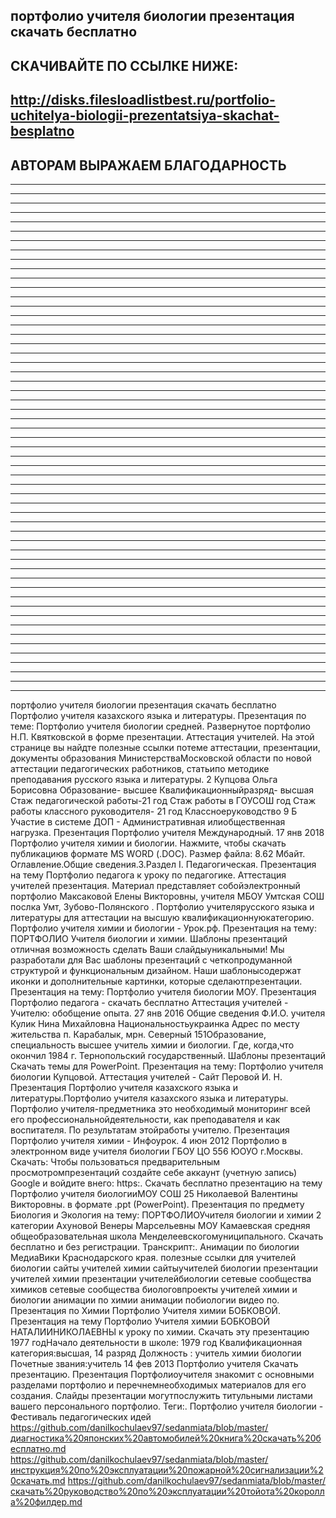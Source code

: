 портфолио учителя биологии презентация скачать бесплатно
--------------------------------------------------
СКАЧИВАЙТЕ ПО ССЫЛКЕ НИЖЕ:
--------------------------------------------------
http://disks.filesloadlistbest.ru/portfolio-uchitelya-biologii-prezentatsiya-skachat-besplatno
--------------------------------------------------
АВТОРАМ ВЫРАЖАЕМ БЛАГОДАРНОСТЬ
--------------------------------------------------
--------------------------------------------------
--------------------------------------------------
--------------------------------------------------
--------------------------------------------------
--------------------------------------------------
--------------------------------------------------
--------------------------------------------------
--------------------------------------------------
--------------------------------------------------
--------------------------------------------------
--------------------------------------------------
--------------------------------------------------
--------------------------------------------------
--------------------------------------------------
--------------------------------------------------
--------------------------------------------------
--------------------------------------------------
--------------------------------------------------
--------------------------------------------------
--------------------------------------------------
--------------------------------------------------
--------------------------------------------------
--------------------------------------------------
--------------------------------------------------
--------------------------------------------------
--------------------------------------------------
--------------------------------------------------
--------------------------------------------------
--------------------------------------------------
--------------------------------------------------
--------------------------------------------------
--------------------------------------------------
--------------------------------------------------
--------------------------------------------------
--------------------------------------------------
--------------------------------------------------
--------------------------------------------------
--------------------------------------------------
--------------------------------------------------
--------------------------------------------------
--------------------------------------------------
--------------------------------------------------
--------------------------------------------------
--------------------------------------------------
--------------------------------------------------
--------------------------------------------------
--------------------------------------------------
--------------------------------------------------
--------------------------------------------------
--------------------------------------------------
--------------------------------------------------
--------------------------------------------------
--------------------------------------------------
--------------------------------------------------
--------------------------------------------------
портфолио учителя биологии презентация скачать бесплатно Портфолио учителя казахского языка и литературы. Презентация по теме: Портфолио учителя биологии средней. Развернутое портфолио Н.П. Квятковской в форме презентации. Аттестация учителей. На этой странице вы найдте полезные ссылки потеме аттестации, презентации, документы образования МинистерстваМосковской области по новой аттестации педагогических работников, статьипо методике преподавания русского языка и литературы. 2 Купцова Ольга Борисовна Образование- высшее Квалификационныйразряд- высшая Стаж педагогической работы-21 год Стаж работы в ГОУСОШ год Стаж работы классного руководителя- 21 год Классноеруководство  9 Б Участие в системе ДОП - Административная илиобщественная нагрузка. Презентация Портфолио учителя  Международный. 17 янв 2018  Портфолио учителя химии и биологии. Нажмите, чтобы скачать публикациюв формате MS WORD (.DOC). Размер файла: 8.62 Мбайт. Оглавление.Общие сведения.3.Раздел I. Педагогическая. Презентация на тему Портфолио педагога к уроку по педагогике. Аттестация учителей  презентация. Материал представляет собойэлектронный портфолио Максаковой Елены Викторовны, учителя МБОУ Умтская СОШ послка Умт, Зубово-Полянского . Портфолио учителярусского языка и литературы для аттестации на высшую квалификационнуюкатегорию. Портфолио учителя химии и биологии - Урок.рф. Презентация на тему: ПОРТФОЛИО Учителя биологии и химии. Шаблоны презентаций  отличная возможность сделать Ваши слайдыуникальными! Мы разработали для Вас шаблоны презентаций с четкопродуманной структурой и функциональным дизайном. Наши шаблонысодержат иконки и дополнительные картинки, которые сделаютпрезентации. Презентация на тему: Портфолио учителя биологии МОУ. Презентация Портфолио педагога - скачать бесплатно
Аттестация учителей - Учителю: обобщение опыта. 27 янв 2016  Общие сведения Ф.И.О. учителя Кулик Нина Михайловна Национальностьукраинка Адрес по месту жительства п. Карабалык, мрн. Северный 151Образование, специальность высшее учитель химии и биологии. Где, когда,что окончил 1984 г.  Тернопольский государственный. Шаблоны презентаций  Скачать темы для PowerPoint. Презентация на тему: Портфолио учителя биологии Купцовой. Аттестация учителей - Сайт Перовой И. Н. Презентация Портфолио учителя казахского языка и литературы.Портфолио учителя казахского языка и литературы. Портфолио учителя-предметника  это необходимый мониторинг всей его профессиональнойдеятельности, как преподавателя и как воспитателя. По результатам этойработы учителю. Презентация Портфолио учителя химии - Инфоурок. 4 июн 2012  Портфолио в электронном виде учителя биологии ГБОУ ЦО 556 ЮОУО г.Москвы.  Скачать:  Чтобы пользоваться предварительным просмотромпрезентаций создайте себе аккаунт (учетную запись) Google и войдите внего: https:. Скачать бесплатно презентацию на тему Портфолио учителя биологииМОУ СОШ 25 Николаевой Валентины Викторовны. в формате .ppt (PowerPoint). Презентация по предмету Биология и Экология на тему: ПОРТФОЛИОУчителя биологии и химии 2 категории Ахуновой Венеры Марсельевны МОУ Камаевская средняя общеобразовательная школа Менделеевскогомуниципального. Скачать бесплатно и без регистрации.  Транскрипт:. Анимации по биологии  МедиаВики Краснодарского края. полезные ссылки для учителей биологии сайты учителей химии сайтыучителей биологии презентации учителей химии презентации учителейбиологии сетевые сообщества химиков сетевые сообщества биологовпроекты учителей химии и биологии анимации по химии анимации побиологии видео по. Презентация по Химии Портфолио Учителя химии БОБКОВОЙ. Презентация на тему Портфолио Учителя химии БОБКОВОЙ НАТАЛИИНИКОЛАЕВНЫ к уроку по химии.  Скачать эту презентацию  1977 годНачало деятельности в школе: 1979 год Квалификационная категория:высшая, 14 разряд Должность : учитель химии  биологии Почетные звания:учитель
14 фев 2013   Портфолио учителя Скачать презентацию. Презентация Портфолиоучителя знакомит с основными разделами портфолио и перечнемнеобходимых материалов для его создания. Слайды презентации могутпослужить титульными листами вашего персонального портфолио. Теги:. Портфолио учителя биологии - Фестиваль педагогических идей
https://github.com/danilkochulaev97/sedanmiata/blob/master/диагностика%20японских%20автомобилей%20книга%20скачать%20бесплатно.md
https://github.com/danilkochulaev97/sedanmiata/blob/master/инструкция%20по%20эксплуатации%20пожарной%20сигнализации%20скачать.md
https://github.com/danilkochulaev97/sedanmiata/blob/master/скачать%20руководство%20по%20эксплуатации%20тойота%20королла%20филдер.md